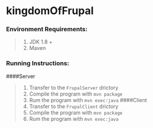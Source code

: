 # kingdomOfFrupal

### Environment Requirements:
> 1. JDK 1.8 +
> 2. Maven

### Running Instructions:
####Server
> 1. Transfer to the ```FrupalServer``` drictory
> 2. Compile the program with ```mvn package```
> 3. Rum the program with ```mvn exec:java```
####Client
> 1. Transfer to the ```FrupalClient``` drictory
> 2. Compile the program with ```mvn package```
> 3. Rum the program with ```mvn exec:java```
